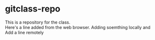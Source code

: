 # gitclass-repo
This is a repository for the class.  
Here's a line added from the web browser.
Adding soemthing locally and Add a line remotely
